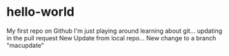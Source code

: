 # hello-world
My first repo on Github
I'm just playing around learning about git...
updating in the pull request
New Update from local repo...
New change to a branch "macupdate"
